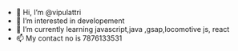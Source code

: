 - 👋 Hi, I’m @vipulattri
- 👀 I’m interested in developement
- 🌱 I’m currently learning javascript,java ,gsap,locomotive js, react
- 📫 My contact no is 7876133531

<!---
vipulattri/vipulattri is a ✨ special ✨ repository because its `README.md` (this file) appears on your GitHub profile.
You can click the Preview link to take a look at your changes.
--->
